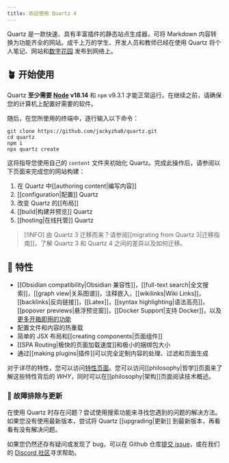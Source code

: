```yaml
---
title: 欢迎使用 Quartz 4
---
```


Quartz 是一款快速、具有丰富插件的静态站点生成器，可将 Markdown 内容转换为功能齐全的网站。成千上万的学生、开发人员和教师已经在使用 Quartz 将个人笔记、网站和[数字花园](https://jzhao.xyz/posts/networked-thought) 发布到网络上。

## 🪴 开始使用

Quartz **至少需要 [Node](https://nodejs.org/) v18.14** 和 `npm` v9.3.1 才能正常运行。在继续之前，请确保您的计算机上配置好需要的软件。

随后，在您所使用的终端中，逐行输入以下命令：

```shell
git clone https://github.com/jackyzha0/quartz.git
cd quartz
npm i
npx quartz create
```

这将指导您使用自己的 `content` 文件夹初始化 Quartz。完成此操作后，请参阅以下页面来完成您的网站构建：

1. 在 Quartz 中[[authoring content|编写内容]]
2. [[configuration|配置]] Quartz
3. 改变 Quartz 的[[布局]]
4. [[build|构建并预览]] Quartz
5. [[hosting|在线托管]] Quartz

> [!INFO]
> 由 Quartz 3 迁移而来？请参阅[[migrating from Quartz 3|迁移指南]]，了解 Quartz 3 和 Quartz 4 之间的差异以及如何迁移。

## 🔧 特性

- [[Obsidian compatibility|Obsidian 兼容性]]，[[full-text search|全文搜索]]，[[graph view|关系图谱]]，注释嵌入，[[wikilinks|Wiki Links]]，[[backlinks|反向链接]]，[[Latex]]，[[syntax highlighting|语法高亮]]，[[popover previews|悬浮预览窗]]，[[Docker Support|支持 Docker]]，以及[更多开箱即用的功能](./features)
- 配置文件和内容的热重载
- 简单的 JSX 布局和[[creating components|页面组件]]
- [[SPA Routing|极快的页面加载速度]]和极小的捆绑包大小
- 通过[[making plugins|插件]]可以完全定制内容的处理、过滤和页面生成

对于详尽的特性，您可以访问[特性页面](./features)。您可以访问[[philosophy|哲学]]页面来了解这些特性背后的 _WHY_，同时可以在[[philosophy|架构]]页面阅读技术概述。

### 🚧 故障排除与更新

在使用 Quartz 时存在问题？尝试使用搜索功能来寻找您遇到的问题的解决方法。如果您没有使用最新版本，尝试将 Quartz [[upgrading|更新]] 到最新版本，再看看有没有解决问题。

如果您仍然还存有疑问或发现了 bug，可以在 Github 仓库[提交 issue](https://github.com/jackyzha0/quartz/issues)，或在我们的 [Discord 社区](https://discord.gg/cRFFHYye7t)寻求帮助。
